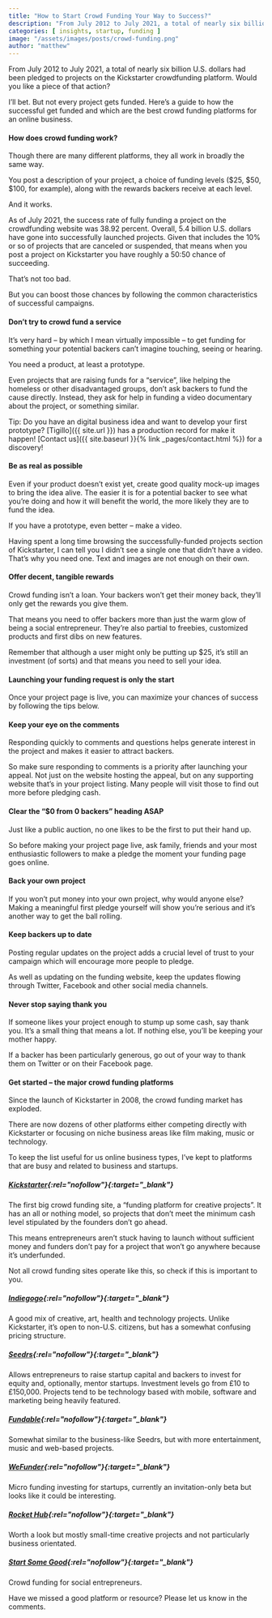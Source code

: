 ```yaml
---
title: "How to Start Crowd Funding Your Way to Success?"
description: "From July 2012 to July 2021, a total of nearly six billion U.S. dollars had been pledged to projects on the Kickstarter crowdfunding platform."
categories: [ insights, startup, funding ]
image: "/assets/images/posts/crowd-funding.png"
author: "matthew"
---
```

From July 2012 to July 2021, a total of nearly six billion U.S. dollars had been pledged to projects on the Kickstarter crowdfunding platform. Would you like a piece of that action?

I’ll bet. But not every project gets funded. Here’s a guide to how the successful get funded and which are the best crowd funding platforms for an online business.

#### How does crowd funding work?
Though there are many different platforms, they all work in broadly the same way.

You post a description of your project, a choice of funding levels ($25, $50, $100, for example), along with the rewards backers receive at each level.

And it works.

As of July 2021, the success rate of fully funding a project on the crowdfunding website was 38.92 percent. Overall, 5.4 billion U.S. dollars have gone into successfully launched projects. Given that includes the 10% or so of projects that are canceled or suspended, that means when you post a project on Kickstarter you have roughly a 50:50 chance of succeeding.

That’s not too bad.

But you can boost those chances by following the common characteristics of successful campaigns.

#### Don’t try to crowd fund a service
It’s very hard – by which I mean virtually impossible – to get funding for something your potential backers can’t imagine touching, seeing or hearing.

You need a product, at least a prototype.

Even projects that are raising funds for a “service”, like helping the homeless or other disadvantaged groups, don’t ask backers to fund the cause directly. Instead, they ask for help in funding a video documentary about the project, or something similar.

Tip: Do you have an digital business idea and want to develop your first prototype? [Tigillo]({{ site.url }}) has a production record for make it happen! [Contact us]({{ site.baseurl }}{% link _pages/contact.html %}) for a discovery!  

#### Be as real as possible
Even if your product doesn’t exist yet, create good quality mock-up images to bring the idea alive. The easier it is for a potential backer to see what you’re doing and how it will benefit the world, the more likely they are to fund the idea.

If you have a prototype, even better – make a video.

Having spent a long time browsing the successfully-funded projects section of Kickstarter, I can tell you I didn’t see a single one that didn’t have a video. That’s why you need one. Text and images are not enough on their own.

#### Offer decent, tangible rewards
Crowd funding isn’t a loan. Your backers won’t get their money back, they’ll only get the rewards you give them.

That means you need to offer backers more than just the warm glow of being a social entrepreneur. They’re also partial to freebies, customized products and first dibs on new features.

Remember that although a user might only be putting up $25, it’s still an investment (of sorts) and that means you need to sell your idea.

#### Launching your funding request is only the start
Once your project page is live, you can maximize your chances of success by following the tips below.

#### Keep your eye on the comments
Responding quickly to comments and questions helps generate interest in the project and makes it easier to attract backers.

So make sure responding to comments is a priority after launching your appeal. Not just on the website hosting the appeal, but on any supporting website that’s in your project listing. Many people will visit those to find out more before pledging cash.

#### Clear the “$0 from 0 backers” heading ASAP
Just like a public auction, no one likes to be the first to put their hand up.

So before making your project page live, ask family, friends and your most enthusiastic followers to make a pledge the moment your funding page goes online.

#### Back your own project
If you won’t put money into your own project, why would anyone else? Making a meaningful first pledge yourself will show you’re serious and it’s another way to get the ball rolling.

#### Keep backers up to date
Posting regular updates on the project adds a crucial level of trust to your campaign which will encourage more people to pledge.

As well as updating on the funding website, keep the updates flowing through Twitter, Facebook and other social media channels.

#### Never stop saying thank you
If someone likes your project enough to stump up some cash, say thank you. It’s a small thing that means a lot. If nothing else, you’ll be keeping your mother happy.

If a backer has been particularly generous, go out of your way to thank them on Twitter or on their Facebook page.

#### Get started – the major crowd funding platforms
Since the launch of Kickstarter in 2008, the crowd funding market has exploded.

There are now dozens of other platforms either competing directly with Kickstarter or focusing on niche business areas like film making, music or technology.

To keep the list useful for us online business types, I’ve kept to platforms that are busy and related to business and startups.

##### [Kickstarter](https://www.kickstarter.com/){:rel="nofollow"}{:target="_blank"}
The first big crowd funding site, a “funding platform for creative projects”. It has an all or nothing model, so projects that don’t meet the minimum cash level stipulated by the founders don’t go ahead.

This means entrepreneurs aren’t stuck having to launch without sufficient money and funders don’t pay for a project that won’t go anywhere because it’s underfunded.

Not all crowd funding sites operate like this, so check if this is important to you.

##### [Indiegogo](https://www.indiegogo.com/){:rel="nofollow"}{:target="_blank"}
A good mix of creative, art, health and technology projects. Unlike Kickstarter, it’s open to non-U.S. citizens, but has a somewhat confusing pricing structure.

##### [Seedrs](https://www.seedrs.com/){:rel="nofollow"}{:target="_blank"}
Allows entrepreneurs to raise startup capital and backers to invest for equity and, optionally, mentor startups. Investment levels go from £10 to £150,000. Projects tend to be technology based with mobile, software and marketing being heavily featured.

##### [Fundable](https://www.fundable.com/){:rel="nofollow"}{:target="_blank"}
Somewhat similar to the business-like Seedrs, but with more entertainment, music and web-based projects.

##### [WeFunder](https://wefunder.com/){:rel="nofollow"}{:target="_blank"}
Micro funding investing for startups, currently an invitation-only beta but looks like it could be interesting.

##### [Rocket Hub](https://www.rockethub.com/){:rel="nofollow"}{:target="_blank"}
Worth a look but mostly small-time creative projects and not particularly business orientated.

##### [Start Some Good](https://startsomegood.com/){:rel="nofollow"}{:target="_blank"}
Crowd funding for social entrepreneurs.

Have we missed a good platform or resource? Please let us know in the comments.